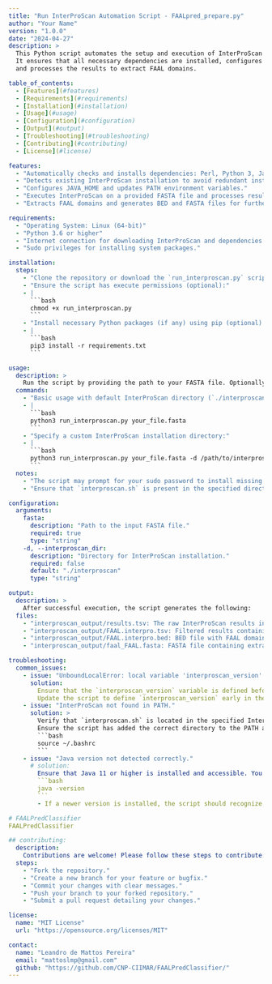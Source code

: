 ```yaml
---
title: "Run InterProScan Automation Script - FAALpred_prepare.py"
author: "Your Name"
version: "1.0.0"
date: "2024-04-27"
description: >
  This Python script automates the setup and execution of InterProScan for analyzing FASTA files.
  It ensures that all necessary dependencies are installed, configures environment variables,
  and processes the results to extract FAAL domains.

table_of_contents:
  - [Features](#features)
  - [Requirements](#requirements)
  - [Installation](#installation)
  - [Usage](#usage)
  - [Configuration](#configuration)
  - [Output](#output)
  - [Troubleshooting](#troubleshooting)
  - [Contributing](#contributing)
  - [License](#license)

features:
  - "Automatically checks and installs dependencies: Perl, Python 3, Java (11+), and bedtools."
  - "Detects existing InterProScan installation to avoid redundant installations."
  - "Configures JAVA_HOME and updates PATH environment variables."
  - "Executes InterProScan on a provided FASTA file and processes results."
  - "Extracts FAAL domains and generates BED and FASTA files for further analysis."

requirements:
  - "Operating System: Linux (64-bit)"
  - "Python 3.6 or higher"
  - "Internet connection for downloading InterProScan and dependencies."
  - "Sudo privileges for installing system packages."

installation:
  steps:
    - "Clone the repository or download the `run_interproscan.py` script."
    - "Ensure the script has execute permissions (optional):"
    - |
      ```bash
      chmod +x run_interproscan.py
      ```
    - "Install necessary Python packages (if any) using pip (optional):"
    - |
      ```bash
      pip3 install -r requirements.txt
      ```

usage:
  description: >
    Run the script by providing the path to your FASTA file. Optionally, specify the InterProScan installation directory.
  commands:
    - "Basic usage with default InterProScan directory (`./interproscan`):"
    - |
      ```bash
      python3 run_interproscan.py your_file.fasta
      ```
    - "Specify a custom InterProScan installation directory:"
    - |
      ```bash
      python3 run_interproscan.py your_file.fasta -d /path/to/interproscan
      ```
  notes:
    - "The script may prompt for your sudo password to install missing dependencies."
    - "Ensure that `interproscan.sh` is present in the specified directory or the current directory."

configuration:
  arguments:
    fasta:
      description: "Path to the input FASTA file."
      required: true
      type: "string"
    -d, --interproscan_dir:
      description: "Directory for InterProScan installation."
      required: false
      default: "./interproscan"
      type: "string"

output:
  description: >
    After successful execution, the script generates the following:
  files:
    - "interproscan_output/results.tsv: The raw InterProScan results in TSV format."
    - "interproscan_output/FAAL.interpro.tsv: Filtered results containing FAAL domains."
    - "interproscan_output/FAAL.interpro.bed: BED file with FAAL domain coordinates."
    - "interproscan_output/faal_FAAL.fasta: FASTA file containing extracted FAAL domain sequences."

troubleshooting:
  common_issues:
    - issue: "UnboundLocalError: local variable 'interproscan_version' referenced before assignment"
      solution: 
        Ensure that the `interproscan_version` variable is defined before it's used in the script.
        Update the script to define `interproscan_version` early in the main function.
    - issue: "InterProScan not found in PATH."
      solution: >
        Verify that `interproscan.sh` is located in the specified InterProScan directory or the current directory.
        Ensure the script has added the correct directory to the PATH and reload the shell configuration:
        ```bash
        source ~/.bashrc
        ```
    - issue: "Java version not detected correctly."
      # solution: 
        Ensure that Java 11 or higher is installed and accessible. You can check the Java version with:
        ```bash
        java -version
        ```
        - If a newer version is installed, the script should recognize it. If not, reinstall Java 11.

# FAALPredClassifier
FAALPredClassifier

## contributing:
  description: 
    Contributions are welcome! Please follow these steps to contribute:
  steps:
    - "Fork the repository."
    - "Create a new branch for your feature or bugfix."
    - "Commit your changes with clear messages."
    - "Push your branch to your forked repository."
    - "Submit a pull request detailing your changes."

license:
  name: "MIT License"
  url: "https://opensource.org/licenses/MIT"

contact:
  name: "Leandro de Mattos Pereira"
  email: "mattoslmp@gmail.com"
  github: "https://github.com/CNP-CIIMAR/FAALPredClassifier/"
---
```

